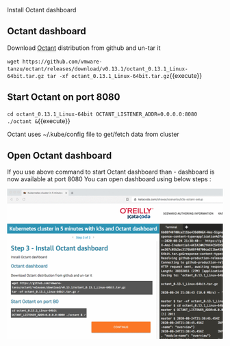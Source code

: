Install Octant dashboard 

## Octant dashboard 

Download [Octant](https://octant.dev/) distribution from github and un-tar it 

`
wget https://github.com/vmware-tanzu/octant/releases/download/v0.13.1/octant_0.13.1_Linux-64bit.tar.gz
tar -xf octant_0.13.1_Linux-64bit.tar.gz
`{{execute}}

## Start Octant on port 8080 

`
cd octant_0.13.1_Linux-64bit
OCTANT_LISTENER_ADDR=0.0.0.0:8080 ./octant &
`{{execute}}

Octant uses ~/.kube/config file to get/fetch data from cluster 

## Open Octant dashboard 

If you use above command to start Octant dashboard than - dashboard is now available at port 8080
You can open dashboard using below steps : 

![How to open dashboard](./assets/openOctant.gif)